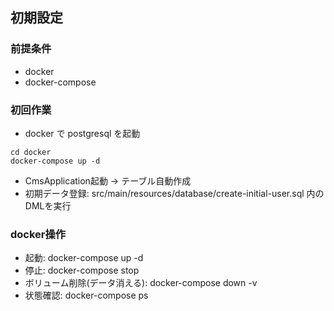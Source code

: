 
## 初期設定
### 前提条件

- docker
- docker-compose

### 初回作業
- docker で postgresql を起動
~~~
cd docker
docker-compose up -d
~~~
- CmsApplication起動 -> テーブル自動作成
- 初期データ登録: src/main/resources/database/create-initial-user.sql 内のDMLを実行


### docker操作
- 起動: docker-compose up -d
- 停止: docker-compose stop
- ボリューム削除(データ消える): docker-compose down -v
- 状態確認: docker-compose ps
